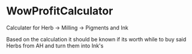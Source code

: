 WowProfitCalculator
===================

Calculater for Herb -> Milling -> Pigments and Ink

Based on the calculation it should be known if its worth while to buy said Herbs from AH and turn them into Ink's
